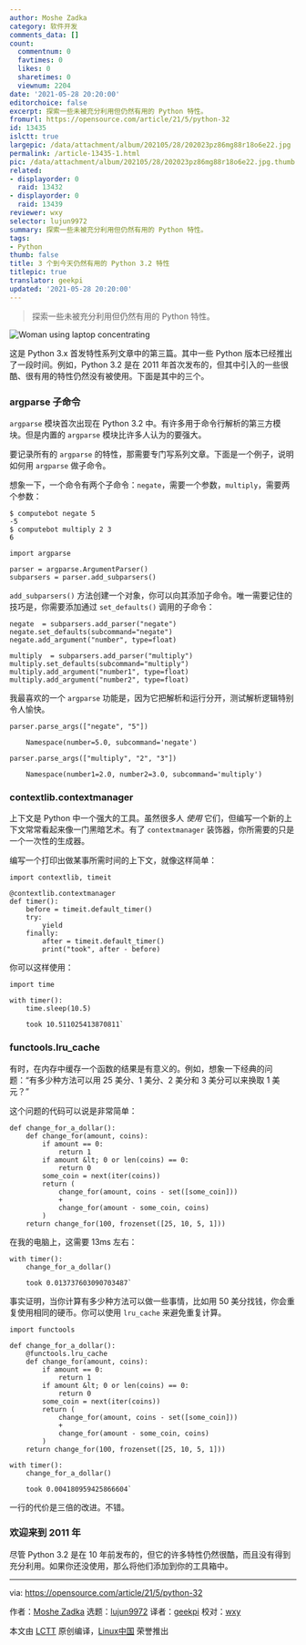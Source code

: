 ```yaml
---
author: Moshe Zadka
category: 软件开发
comments_data: []
count:
  commentnum: 0
  favtimes: 0
  likes: 0
  sharetimes: 0
  viewnum: 2204
date: '2021-05-28 20:20:00'
editorchoice: false
excerpt: 探索一些未被充分利用但仍然有用的 Python 特性。
fromurl: https://opensource.com/article/21/5/python-32
id: 13435
islctt: true
largepic: /data/attachment/album/202105/28/202023pz86mg88r18o6e22.jpg
permalink: /article-13435-1.html
pic: /data/attachment/album/202105/28/202023pz86mg88r18o6e22.jpg.thumb.jpg
related:
- displayorder: 0
  raid: 13432
- displayorder: 0
  raid: 13439
reviewer: wxy
selector: lujun9972
summary: 探索一些未被充分利用但仍然有用的 Python 特性。
tags:
- Python
thumb: false
title: 3 个到今天仍然有用的 Python 3.2 特性
titlepic: true
translator: geekpi
updated: '2021-05-28 20:20:00'
---
```



> 
> 探索一些未被充分利用但仍然有用的 Python 特性。
> 
> 
> 


![](/data/attachment/album/202105/28/202023pz86mg88r18o6e22.jpg "Woman using laptop concentrating")


这是 Python 3.x 首发特性系列文章中的第三篇。其中一些 Python 版本已经推出了一段时间。例如，Python 3.2 是在 2011 年首次发布的，但其中引入的一些很酷、很有用的特性仍然没有被使用。下面是其中的三个。


### argparse 子命令


`argparse` 模块首次出现在 Python 3.2 中。有许多用于命令行解析的第三方模块。但是内置的 `argparse` 模块比许多人认为的要强大。


要记录所有的 `argparse` 的特性，那需要专门写系列文章。下面是一个例子，说明如何用 `argparse` 做子命令。


想象一下，一个命令有两个子命令：`negate`，需要一个参数，`multiply`，需要两个参数：



```
$ computebot negate 5
-5
$ computebot multiply 2 3
6

```


```
import argparse

parser = argparse.ArgumentParser()
subparsers = parser.add_subparsers()

```

`add_subparsers()` 方法创建一个对象，你可以向其添加子命令。唯一需要记住的技巧是，你需要添加通过 `set_defaults()` 调用的子命令：



```
negate  = subparsers.add_parser("negate")
negate.set_defaults(subcommand="negate")
negate.add_argument("number", type=float)

```


```
multiply  = subparsers.add_parser("multiply")
multiply.set_defaults(subcommand="multiply")
multiply.add_argument("number1", type=float)
multiply.add_argument("number2", type=float)

```

我最喜欢的一个 `argparse` 功能是，因为它把解析和运行分开，测试解析逻辑特别令人愉快。



```
parser.parse_args(["negate", "5"])

```


```
    Namespace(number=5.0, subcommand='negate')

```


```
parser.parse_args(["multiply", "2", "3"])

```


```
    Namespace(number1=2.0, number2=3.0, subcommand='multiply')

```

### contextlib.contextmanager


上下文是 Python 中一个强大的工具。虽然很多人 *使用* 它们，但编写一个新的上下文常常看起来像一门黑暗艺术。有了 `contextmanager` 装饰器，你所需要的只是一个一次性的生成器。


编写一个打印出做某事所需时间的上下文，就像这样简单：



```
import contextlib, timeit

@contextlib.contextmanager
def timer():
    before = timeit.default_timer()
    try:
        yield
    finally:
        after = timeit.default_timer()
        print("took", after - before)

```

你可以这样使用：



```
import time

with timer():
    time.sleep(10.5)

```


```
    took 10.511025413870811`

```

### functools.lru\_cache


有时，在内存中缓存一个函数的结果是有意义的。例如，想象一下经典的问题：“有多少种方法可以用 25 美分、1 美分、2 美分和 3 美分可以来换取 1 美元？”


这个问题的代码可以说是非常简单：



```
def change_for_a_dollar():
    def change_for(amount, coins):
        if amount == 0:
            return 1
        if amount &lt; 0 or len(coins) == 0:
            return 0
        some_coin = next(iter(coins))
        return (
            change_for(amount, coins - set([some_coin]))
            +
            change_for(amount - some_coin, coins)
        )
    return change_for(100, frozenset([25, 10, 5, 1]))

```

在我的电脑上，这需要 13ms 左右：



```
with timer():
    change_for_a_dollar()

```


```
    took 0.013737603090703487`

```

事实证明，当你计算有多少种方法可以做一些事情，比如用 50 美分找钱，你会重复使用相同的硬币。你可以使用 `lru_cache` 来避免重复计算。



```
import functools

def change_for_a_dollar():
    @functools.lru_cache
    def change_for(amount, coins):
        if amount == 0:
            return 1
        if amount &lt; 0 or len(coins) == 0:
            return 0
        some_coin = next(iter(coins))
        return (
            change_for(amount, coins - set([some_coin]))
            +
            change_for(amount - some_coin, coins)
        )
    return change_for(100, frozenset([25, 10, 5, 1]))

```


```
with timer():
    change_for_a_dollar()

```


```
    took 0.004180959425866604`

```

一行的代价是三倍的改进。不错。


### 欢迎来到 2011 年


尽管 Python 3.2 是在 10 年前发布的，但它的许多特性仍然很酷，而且没有得到充分利用。如果你还没使用，那么将他们添加到你的工具箱中。




---


via: <https://opensource.com/article/21/5/python-32>


作者：[Moshe Zadka](https://opensource.com/users/moshez) 选题：[lujun9972](https://github.com/lujun9972) 译者：[geekpi](https://github.com/geekpi) 校对：[wxy](https://github.com/wxy)


本文由 [LCTT](https://github.com/LCTT/TranslateProject) 原创编译，[Linux中国](https://linux.cn/) 荣誉推出